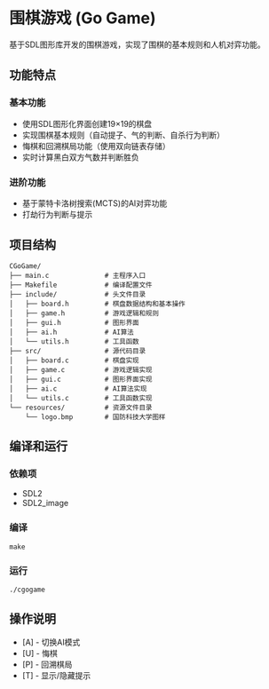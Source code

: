# 围棋游戏 (Go Game)

基于SDL图形库开发的围棋游戏，实现了围棋的基本规则和人机对弈功能。

## 功能特点

### 基本功能
- 使用SDL图形化界面创建19×19的棋盘
- 实现围棋基本规则（自动提子、气的判断、自杀行为判断）
- 悔棋和回溯棋局功能（使用双向链表存储）
- 实时计算黑白双方气数并判断胜负

### 进阶功能
- 基于蒙特卡洛树搜索(MCTS)的AI对弈功能
- 打劫行为判断与提示

## 项目结构

```
CGoGame/
├── main.c              # 主程序入口
├── Makefile            # 编译配置文件
├── include/            # 头文件目录
│   ├── board.h         # 棋盘数据结构和基本操作
│   ├── game.h          # 游戏逻辑和规则
│   ├── gui.h           # 图形界面
│   ├── ai.h            # AI算法
│   └── utils.h         # 工具函数
├── src/                # 源代码目录
│   ├── board.c         # 棋盘实现
│   ├── game.c          # 游戏逻辑实现
│   ├── gui.c           # 图形界面实现
│   ├── ai.c            # AI算法实现
│   └── utils.c         # 工具函数实现
└── resources/          # 资源文件目录
    └── logo.bmp        # 国防科技大学图样
```

## 编译和运行

### 依赖项
- SDL2
- SDL2_image

### 编译
```
make
```

### 运行
```
./cgogame
```

## 操作说明
- [A] - 切换AI模式
- [U] - 悔棋
- [P] - 回溯棋局
- [T] - 显示/隐藏提示
